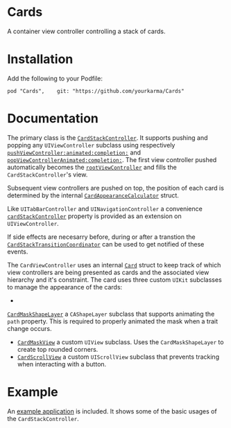 # Cards

A container view controller controlling a stack of cards.

# Installation

Add the following to your Podfile:

    pod "Cards",    git: "https://github.com/yourkarma/Cards"

# Documentation

The primary class is the [`CardStackController`](https://github.com/yourkarma/cards/cards/blob/master/Cards/CardStackController.swift). It supports pushing and popping
any `UIViewController` subclass using respectively [`pushViewController:animated:completion:`](https://github.com/yourkarma/cards/blob/master/Cards/CardStackController.swift) and
[`popViewControllerAnimated:completion:`](https://github.com/yourkarma/cards/blob/master/Cards/CardStackController.swift#L151). The first view controller pushed
automatically becomes the [`rootViewController`](https://github.com/yourkarma/cards/blob/master/Cards/CardStackController.swift#L151) and fills the
`CardStackController`'s view.

Subsequent view controllers are pushed on top, the position of each card is
determined by the internal [`CardAppearanceCalculator`](https://github.com/yourkarma/cards/blob/master/Cards/CardAppearanceCalculator.swift) struct.

Like `UITabBarController` and `UINavigationController` a convenience [`cardStackController`](https://github.com/yourkarma/cards/blob/master/Cards/CardStackController.swift#L49) property is provided as an extension on `UIViewController`.

If side effects are necesarry before, during or after a transtion the
[`CardStackTransitionCoordinator`](https://github.com/yourkarma/cards/blob/master/Cards/TransitionCoordinator.swift) can be used to get notified of these events.

The `CardViewController` uses an internal [`Card`](https://github.com/yourkarma/cards/blob/master/Cards/CardStackController.swift#L26) struct to keep track of which
view controllers are being presented as cards and the associated view hierarchy and it's constraint. The card uses three custom `UIKit` subclasses to manage the appearance of the cards:

-
[`CardMaskShapeLayer`](https://github.com/yourkarma/cards/blob/master/Cards/CardMaskShapeLayer.swift) a `CAShapeLayer` subclass that supports animating the `path` property. This is required to properly animated the mask when a trait change occurs.
- [`CardMaskView`](https://github.com/yourkarma/cards/blob/master/Cards/CardMaskView.swift) a custom `UIView` subclass. Uses the `CardMaskShapeLayer` to create top rounded corners.
- [`CardScrollView`](https://github.com/yourkarma/cards/blob/master/Cards/CardScrollView.swift) a custom `UIScrollView` subclass that prevents tracking when interacting with a button.

# Example

An [example application](https://github.com/yourkarma/cards/tree/master/Example/Example) is included. It shows some of the basic usages of the `CardStackController`.
